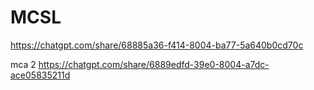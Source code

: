 # MCSL

https://chatgpt.com/share/68885a36-f414-8004-ba77-5a640b0cd70c  


mca 2
https://chatgpt.com/share/6889edfd-39e0-8004-a7dc-ace05835211d
